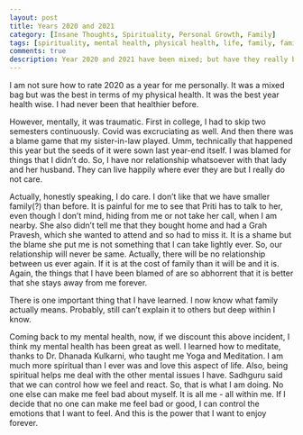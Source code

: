 ```yaml
---
layout: post
title: Years 2020 and 2021
category: [Insane Thoughts, Spirituality, Personal Growth, Family]
tags: [spirituality, mental health, physical health, life, family, family issues]
comments: true
description: Year 2020 and 2021 have been mixed; but have they really been bad? They have propelled me toward spirituality, which I think is a good thing. 
---
```


I am not sure how to rate 2020 as a year for me personally. It was a mixed bag but was the best in terms of my physical health. It was the best year health wise. I had never been that healthier before. 

However, mentally, it was traumatic. First in college, I had to skip two semesters continuously. Covid was excruciating as well. And then there was a blame game that my sister-in-law played. Umm, technically that happened this year but the seeds of it were sown last year-end itself. I was blamed for things that I didn’t do. So, I have nor relationship whatsoever with that lady and her husband. They can live happily where ever they are but I really do not care. 

Actually, honestly speaking, I do care. I don’t like that we have smaller family(?) than before. It is painful for me to see that Priti has to talk to her, even though I don’t mind, hiding from me or not take her call, when I am nearby. She also didn’t tell me that they bought home and had a Grah Pravesh, which she wanted to attend and so had to miss it. It is a shame but the blame she put me is not something that I can take lightly ever. So, our relationship will never be same. Actually, there will be no relationship between us ever again.  If it is at the cost of family than it will be and it is. Again, the things that I have been blamed of are so abhorrent that it is better that she stays away from me forever. 

There is one important thing that I have learned. I now know what family actually means. Probably, still can’t explain it to others but deep within I know. 

Coming back to my mental health, now, if we discount this above incident, I think my mental health has been great as well. I learned how to meditate, thanks to Dr. Dhanada Kulkarni, who taught me Yoga and Meditation. I am much more spiritual than I ever was and love this aspect of life. Also, being spiritual helps me deal with the other mental issues I have. Sadhguru said that we can control how we feel and react. So, that is what I am doing. No one else can make me feel bad about myself. It is all me - all within me. If I decide that no one can make me feel bad or good, I can control the emotions that I want to feel. And this is the power that I want to enjoy forever. 


